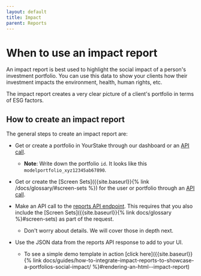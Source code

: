 ```yaml
---
layout: default
title: Impact
parent: Reports
---
```


# When to use an impact report

An impact report is best used to highlight the social impact of a person's investment portfolio.
You can use this data to show your clients how their investment impacts the environment, health, human rights, etc. 

The impact report creates a very clear picture of a client's portfolio in terms of ESG factors.


## How to create an impact report


The general steps to create an impact report are:

- Get or create a portfolio in YourStake through our dashboard or an [API call](https://www.yourstake.org/api/docs/#operation/Create%20a%20Portfolio).
    - **Note**: Write down the portfolio `id`. It looks like this `modelportfolio_xyz12345ab67890`.

- Get or create the [Screen Sets]({{site.baseurl}}{% link /docs/glossary/#screen-sets %}) for the user or portfolio through an [API call](https://www.yourstake.org/api/docs/#operation/List%20Screen%20Sets).

- Make an API call to the [reports API endpoint](https://www.yourstake.org/api/docs/#tag/Reports). This requires that you also include the [Screen Sets]({{site.baseurl}}{% link docs/glossary %}#screen-sets) as part of the request.
    - Don't worry about details. We will cover those in depth next.

- Use the JSON data from the reports API response to add to your UI.
    - To see a simple demo template in action [click here]({{site.baseurl}}{% link docs/guides/how-to-integrate-impact-reports-to-showcase-a-portfolios-social-impact/ %}#rendering-an-html--impact-report)

